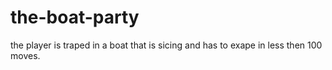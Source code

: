 # the-boat-party
the player is traped in a boat that is sicing and has to exape in less then 100 moves.
